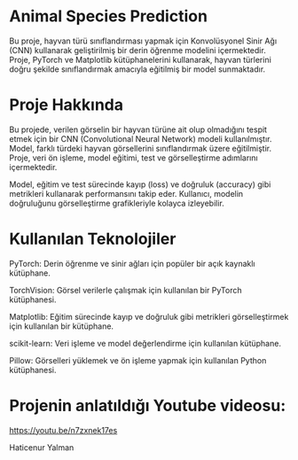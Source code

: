 # Animal Species Prediction

Bu proje, hayvan türü sınıflandırması yapmak için Konvolüsyonel Sinir Ağı (CNN) kullanarak geliştirilmiş bir derin öğrenme modelini içermektedir. Proje, PyTorch ve Matplotlib kütüphanelerini kullanarak, hayvan türlerini doğru şekilde sınıflandırmak amacıyla eğitilmiş bir model sunmaktadır.

# Proje Hakkında
Bu projede, verilen görselin bir hayvan türüne ait olup olmadığını tespit etmek için bir CNN (Convolutional Neural Network) modeli kullanılmıştır. Model, farklı türdeki hayvan görsellerini sınıflandırmak üzere eğitilmiştir. Proje, veri ön işleme, model eğitimi, test ve görselleştirme adımlarını içermektedir.

Model, eğitim ve test sürecinde kayıp (loss) ve doğruluk (accuracy) gibi metrikleri kullanarak performansını takip eder. Kullanıcı, modelin doğruluğunu görselleştirme grafikleriyle kolayca izleyebilir.

# Kullanılan Teknolojiler
PyTorch: Derin öğrenme ve sinir ağları için popüler bir açık kaynaklı kütüphane.

TorchVision: Görsel verilerle çalışmak için kullanılan bir PyTorch kütüphanesi.

Matplotlib: Eğitim sürecinde kayıp ve doğruluk gibi metrikleri görselleştirmek için kullanılan bir kütüphane.

scikit-learn: Veri işleme ve model değerlendirme için kullanılan kütüphane.

Pillow: Görselleri yüklemek ve ön işleme yapmak için kullanılan Python kütüphanesi.


# Projenin anlatıldığı Youtube videosu: 
https://youtu.be/n7zxnek17es

Haticenur Yalman






